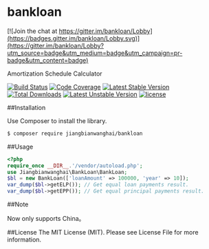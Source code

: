 # bankloan

[![Join the chat at https://gitter.im/bankloan/Lobby](https://badges.gitter.im/bankloan/Lobby.svg)](https://gitter.im/bankloan/Lobby?utm_source=badge&utm_medium=badge&utm_campaign=pr-badge&utm_content=badge)

Amortization Schedule Calculator

[![Build Status](https://travis-ci.org/jiangbianwanghai/bankloan.svg?branch=master)](https://travis-ci.org/jiangbianwanghai/bankloan) [![Code Coverage](https://scrutinizer-ci.com/g/jiangbianwanghai/bankloan/badges/coverage.png?b=master)](https://scrutinizer-ci.com/g/jiangbianwanghai/bankloan/?branch=master) [![Latest Stable Version](https://poser.pugx.org/jiangbianwanghai/bankloan/v/stable)](https://packagist.org/packages/jiangbianwanghai/bankloan) [![Total Downloads](https://poser.pugx.org/jiangbianwanghai/bankloan/downloads)](https://packagist.org/packages/jiangbianwanghai/bankloan) [![Latest Unstable Version](https://poser.pugx.org/jiangbianwanghai/bankloan/v/unstable)](https://packagist.org/packages/jiangbianwanghai/bankloan) [![license](https://img.shields.io/badge/license-MIT-brightgreen.svg?style=flat)](https://github.com/jiangbianwanghai/bankloan/master/LICENSE)

##Installation

Use Composer to install the library.

``` bash
$ composer require jiangbianwanghai/bankloan
```

##Usage
```php
<?php
require_once __DIR__.'/vendor/autoload.php';
use Jiangbianwanghai\BankLoan\BankLoan;
$bl = new BankLoan(['loanAmount' => 100000, 'year' => 10]);
var_dump($bl->getELP()); // Get equal loan payments result.
var_dump($bl->getEPP()); // Get equal principal payments result.
```

##Note

Now only supports China。


##License
The MIT License (MIT). Please see License File for more information.
